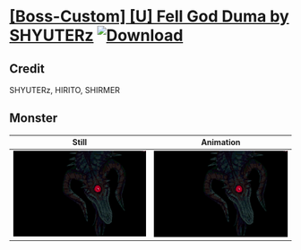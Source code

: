 # [\[Boss-Custom\] \[U\] Fell God Duma by SHYUTERz](./) [![Download](https://img.shields.io/badge/Download--red?style=social&logo=github)](https://minhaskamal.github.io/DownGit/#/home?url=https://github.com/Klokinator/FE-Repo/tree/main/Battle%20Animations%2FMonsters%20-%20Dragons%20and%20Special%2F%5BBoss-Custom%5D%20%5BU%5D%20Fell%20God%20Duma%20by%20SHYUTERz%2F8.%20Monster%20%7BSHYUTERz%7D)

## Credit

SHYUTERz, HIRITO, SHIRMER

## Monster

| Still | Animation |
| :---: | :-------: |
| ![Monster still](./Monster_000.png) | ![Monster animation](./Monster.gif) |
